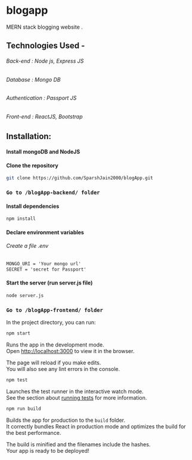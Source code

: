 # blogapp
 MERN stack blogging website .
 
## Technologies Used -
 ###### Back-end : Node  js, Express JS
 ###### Database : Mongo DB
 ###### Authentication : Passport JS
 ###### Front-end : ReactJS, Bootstrap
 
## Installation:
  #### Install mongoDB and NodeJS
  #### Clone the repository
  ```bash
  git clone https://github.com/SparshJain2000/blogApp.git
  ```
  ### `Go to /blogApp-backend/ folder`
  #### Install dependencies
  ```bash
  npm install
  ```
  #### Declare environment variables
  ###### Create a file .env 
  ```txt
  MONGO_URI = 'Your mongo url'
  SECRET = 'secret for Passport'
  ```
  #### Start the server (run server.js file)
  ```bash
  node server.js
  ```
  ### `Go to /blogApp-frontend/ folder`
  In the project directory, you can run:

```bash
npm start
```

Runs the app in the development mode.<br /> 
Open [http://localhost:3000](http://localhost:3000) to view it in the browser.

The page will reload if you make edits.<br />
You will also see any lint errors in the console.

```bash
npm test
```

Launches the test runner in the interactive watch mode.<br />
See the section about [running tests](https://facebook.github.io/create-react-app/docs/running-tests) for more information.

```bash
npm run build
```

Builds the app for production to the `build` folder.<br />
It correctly bundles React in production mode and optimizes the build for the best performance.

The build is minified and the filenames include the hashes.<br />
Your app is ready to be deployed!


 
